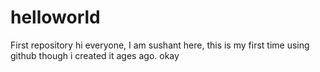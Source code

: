# helloworld
First repository
hi everyone,
I am sushant here, this is my first time using github though i created it ages ago.
okay
